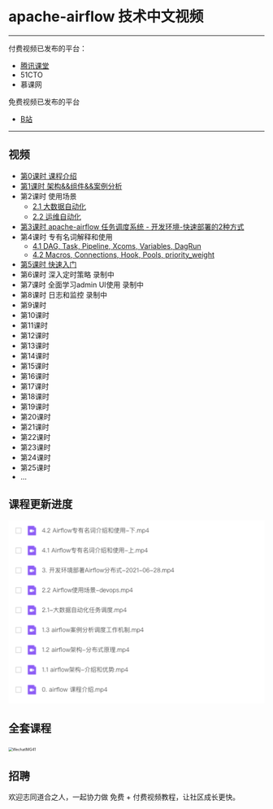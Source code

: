# apache-airflow 技术中文视频


---

付费视频已发布的平台：
- [腾讯课堂](https://ke.qq.com/course/3583340?taid=12330035066613100)
- 51CTO
- 慕课网


免费视频已发布的平台
- [B站](https://www.bilibili.com/video/BV1gy4y1M7Bt)


---

## 视频

- [第0课时 课程介绍](免费)
- [第1课时 架构&&组件&&案例分析](部分免费)
- 第2课时 使用场景
  - [2.1 大数据自动化](付费)
  - [2.2 运维自动化](付费)
- [第3课时 apache-airflow 任务调度系统 - 开发环境-快速部署的2种方式](免费)
- 第4课时 专有名词解释和使用
  - [4.1 DAG, Task, Pipeline, Xcoms, Variables, DagRun](付费)
  - [4.2 Macros, Connections, Hook, Pools, priority_weight](付费)
- [第5课时 快速入门](付费)
- 第6课时 深入定时策略 录制中
- 第7课时 全面学习admin UI使用 录制中
- 第8课时 日志和监控 录制中
- 第9课时 
- 第10课时 
- 第11课时 
- 第12课时 
- 第13课时 
- 第14课时 
- 第15课时 
- 第16课时 
- 第17课时 
- 第18课时 
- 第19课时 
- 第20课时 
- 第21课时 
- 第22课时 
- 第23课时 
- 第24课时
- 第25课时 
- ...




## 课程更新进度

![image-20210803083050230](imgs/image-20210803083050230.png)



## 全套课程

<img src="./imgs/WechatIMG41.jpeg" alt="WechatIMG41" style="zoom: 50%;" />

## 招聘

欢迎志同道合之人，一起协力做 免费 + 付费视频教程，让社区成长更快。

